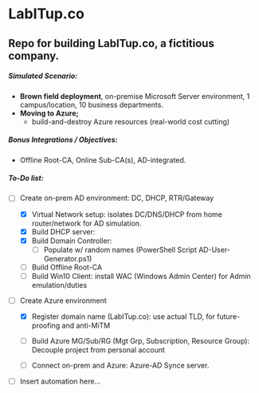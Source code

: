 # LabITup.co
## Repo for building LabITup.co, a fictitious company.

##### Simulated Scenario:
- **Brown field deployment**, on-premise Microsoft Server environment, 1 campus/location, 10 business departments.
- **Moving to Azure;**
  - build-and-destroy Azure resources (real-world cost cutting)

##### Bonus Integrations / Objectives:
- Offline Root-CA, Online Sub-CA(s), AD-integrated.


##### To-Do list:
- [ ] Create on-prem AD environment:  DC, DHCP, RTR/Gateway
  - [x] Virtual Network setup: isolates DC/DNS/DHCP from home router/network for AD simulation.
  - [x] Build DHCP server: 
  - [x] Build Domain Controller:
    - [ ] Populate w/ random names (PowerShell Script AD-User-Generator.ps1)
  - [ ] Build Offline Root-CA
  - [ ] Build Win10 Client: install WAC (Windows Admin Center) for Admin emulation/duties

- [ ] Create Azure environment
  - [x] Register domain name (LabITup.co): use actual TLD, for future-proofing and anti-MiTM
  - [ ] Build Azure MG/Sub/RG (Mgt Grp, Subscription, Resource Group):  Decouple project from personal account 
  - [ ] Connect on-prem and Azure:  Azure-AD Synce server.
  
  
- [ ] Insert automation here...



























